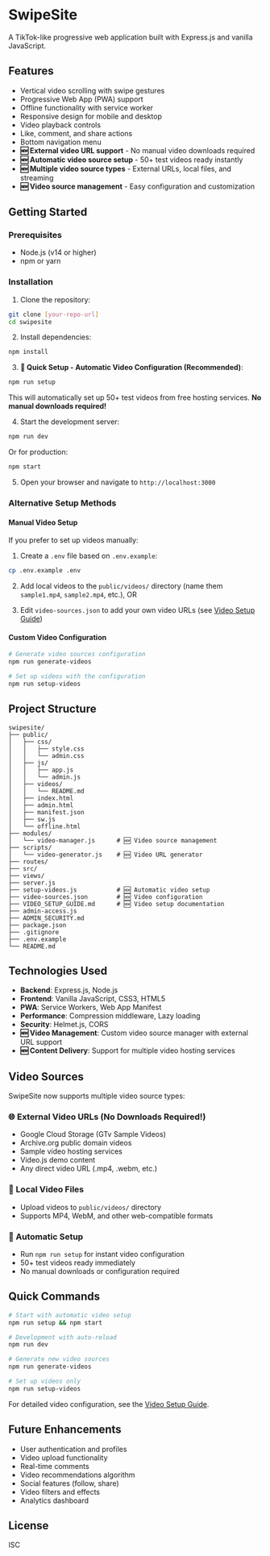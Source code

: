 # SwipeSite

A TikTok-like progressive web application built with Express.js and vanilla JavaScript.

## Features

- Vertical video scrolling with swipe gestures
- Progressive Web App (PWA) support
- Offline functionality with service worker
- Responsive design for mobile and desktop
- Video playback controls
- Like, comment, and share actions
- Bottom navigation menu
- **🆕 External video URL support** - No manual video downloads required
- **🆕 Automatic video source setup** - 50+ test videos ready instantly
- **🆕 Multiple video source types** - External URLs, local files, and streaming
- **🆕 Video source management** - Easy configuration and customization

## Getting Started

### Prerequisites

- Node.js (v14 or higher)
- npm or yarn

### Installation

1. Clone the repository:
```bash
git clone [your-repo-url]
cd swipesite
```

2. Install dependencies:
```bash
npm install
```

3. **🚀 Quick Setup - Automatic Video Configuration (Recommended)**:
```bash
npm run setup
```
This will automatically set up 50+ test videos from free hosting services. **No manual downloads required!**

4. Start the development server:
```bash
npm run dev
```

Or for production:
```bash
npm start
```

5. Open your browser and navigate to `http://localhost:3000`

### Alternative Setup Methods

#### Manual Video Setup
If you prefer to set up videos manually:

1. Create a `.env` file based on `.env.example`:
```bash
cp .env.example .env
```

2. Add local videos to the `public/videos/` directory (name them `sample1.mp4`, `sample2.mp4`, etc.), OR

3. Edit `video-sources.json` to add your own video URLs (see [Video Setup Guide](VIDEO_SETUP_GUIDE.md))

#### Custom Video Configuration
```bash
# Generate video sources configuration
npm run generate-videos

# Set up videos with the configuration
npm run setup-videos
```

## Project Structure

```
swipesite/
├── public/
│   ├── css/
│   │   ├── style.css
│   │   └── admin.css
│   ├── js/
│   │   ├── app.js
│   │   └── admin.js
│   ├── videos/
│   │   └── README.md
│   ├── index.html
│   ├── admin.html
│   ├── manifest.json
│   ├── sw.js
│   └── offline.html
├── modules/
│   └── video-manager.js      # 🆕 Video source management
├── scripts/
│   └── video-generator.js    # 🆕 Video URL generator
├── routes/
├── src/
├── views/
├── server.js
├── setup-videos.js           # 🆕 Automatic video setup
├── video-sources.json        # 🆕 Video configuration
├── VIDEO_SETUP_GUIDE.md      # 🆕 Video setup documentation
├── admin-access.js
├── ADMIN_SECURITY.md
├── package.json
├── .gitignore
├── .env.example
└── README.md
```

## Technologies Used

- **Backend**: Express.js, Node.js
- **Frontend**: Vanilla JavaScript, CSS3, HTML5
- **PWA**: Service Workers, Web App Manifest
- **Performance**: Compression middleware, Lazy loading
- **Security**: Helmet.js, CORS
- **🆕 Video Management**: Custom video source manager with external URL support
- **🆕 Content Delivery**: Support for multiple video hosting services

## Video Sources

SwipeSite now supports multiple video source types:

### 🌐 External Video URLs (No Downloads Required!)
- Google Cloud Storage (GTv Sample Videos)
- Archive.org public domain videos
- Sample video hosting services
- Video.js demo content
- Any direct video URL (.mp4, .webm, etc.)

### 📁 Local Video Files
- Upload videos to `public/videos/` directory
- Supports MP4, WebM, and other web-compatible formats

### 🔄 Automatic Setup
- Run `npm run setup` for instant video configuration
- 50+ test videos ready immediately
- No manual downloads or configuration required

## Quick Commands

```bash
# Start with automatic video setup
npm run setup && npm start

# Development with auto-reload
npm run dev

# Generate new video sources
npm run generate-videos

# Set up videos only
npm run setup-videos
```

For detailed video configuration, see the [Video Setup Guide](VIDEO_SETUP_GUIDE.md).

## Future Enhancements

- User authentication and profiles
- Video upload functionality
- Real-time comments
- Video recommendations algorithm
- Social features (follow, share)
- Video filters and effects
- Analytics dashboard

## License

ISC